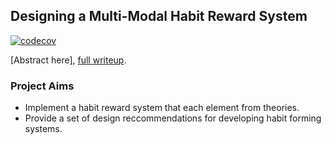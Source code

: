 ## Designing a Multi-Modal Habit Reward System

[![codecov](https://codecov.io/gh/harrymt/habit-reward-system/branch/master/graph/badge.svg?token=zxMeBUbopT)](https://codecov.io/gh/harrymt/habit-reward-system)


[Abstract here], [full writeup](research-review/research-review.pdf).

### Project Aims

- Implement a habit reward system that each element from theories.
- Provide a set of design reccommendations for developing habit forming systems.
